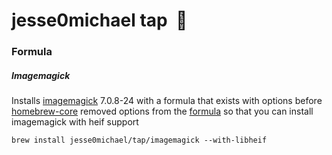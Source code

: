 # jesse0michael tap  🍺

### Formula
##### Imagemagick
Installs [imagemagick](https://www.imagemagick.org/) 7.0.8-24 with a formula that exists with options before [homebrew-core](https://github.com/Homebrew/homebrew-core) removed options from the [formula](https://github.com/Homebrew/homebrew-core/commit/f53609a6c42ddf2d27611eb02920e77452cd0ccb#diff-b910f0001145806daa9ce950b1c51e69) so that you can install imagemagick with heif support
```
brew install jesse0michael/tap/imagemagick --with-libheif
```
